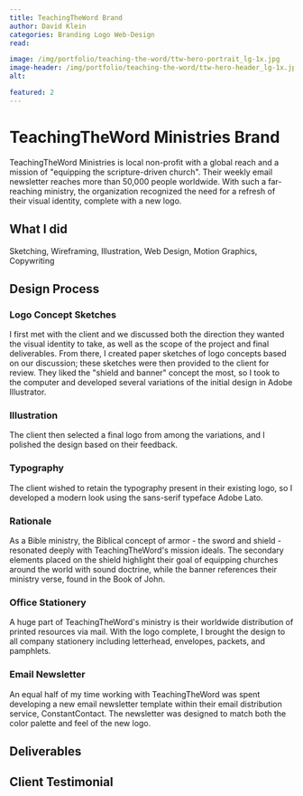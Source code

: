 ```yaml
---
title: TeachingTheWord Brand
author: David Klein
categories: Branding Logo Web-Design
read: 

image: /img/portfolio/teaching-the-word/ttw-hero-portrait_lg-1x.jpg
image-header: /img/portfolio/teaching-the-word/ttw-hero-header_lg-1x.jpg
alt: 

featured: 2
---
```


# TeachingTheWord Ministries Brand

TeachingTheWord Ministries is local non-profit with a global reach and a mission of "equipping the scripture-driven church". Their weekly email newsletter reaches more than 50,000 people worldwide. With such a far-reaching ministry, the organization recognized the need for a refresh of their visual identity, complete with a new logo.

## What I did

Sketching, Wireframing, Illustration, Web Design, Motion Graphics, Copywriting

## Design Process

### Logo Concept Sketches

I first met with the client and we discussed both the direction they wanted the visual identity to take, as well as the scope of the project and final deliverables. From there, I created paper sketches of logo concepts based on our discussion; these sketches were then provided to the client for review. They liked the "shield and banner" concept the most, so I took to the computer and developed several variations of the initial design in Adobe Illustrator.

### Illustration

The client then selected a final logo from among the variations, and I polished the design based on their feedback.

### Typography

The client wished to retain the typography present in their existing logo, so I developed a modern look using the sans-serif typeface Adobe Lato.

### Rationale

As a Bible ministry, the Biblical concept of armor - the sword and shield - resonated deeply with TeachingTheWord's mission ideals. The secondary elements placed on the shield highlight their goal of equipping churches around the world with sound doctrine, while the banner references their ministry verse, found in the Book of John.

### Office Stationery

A huge part of TeachingTheWord's ministry is their worldwide distribution of printed resources via mail. With the logo complete, I brought the design to all company stationery including letterhead, envelopes, packets, and pamphlets.

### Email Newsletter

An equal half of my time working with TeachingTheWord was spent developing a new email newsletter template within their email distribution service, ConstantContact. The newsletter was designed to match both the color palette and feel of the new logo.

## Deliverables

## Client Testimonial